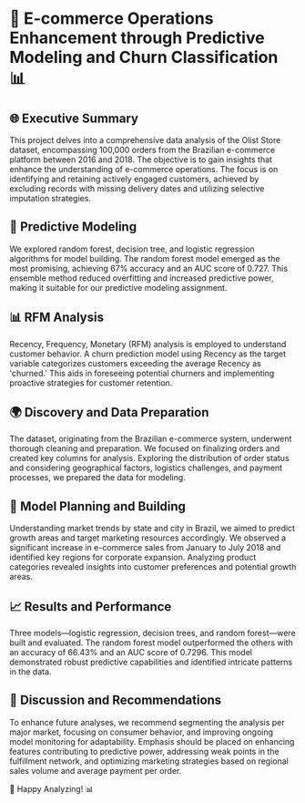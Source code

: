 
# 🚀 E-commerce Operations Enhancement through Predictive Modeling and Churn Classification 📊

## 🌐 Executive Summary

This project delves into a comprehensive data analysis of the Olist Store dataset, encompassing 100,000 orders from the Brazilian e-commerce platform between 2016 and 2018. The objective is to gain insights that enhance the understanding of e-commerce operations. The focus is on identifying and retaining actively engaged customers, achieved by excluding records with missing delivery dates and utilizing selective imputation strategies.

## 🔮 Predictive Modeling

We explored random forest, decision tree, and logistic regression algorithms for model building. The random forest model emerged as the most promising, achieving 67% accuracy and an AUC score of 0.727. This ensemble method reduced overfitting and increased predictive power, making it suitable for our predictive modeling assignment.

## 📊 RFM Analysis

Recency, Frequency, Monetary (RFM) analysis is employed to understand customer behavior. A churn prediction model using Recency as the target variable categorizes customers exceeding the average Recency as 'churned.' This aids in foreseeing potential churners and implementing proactive strategies for customer retention.

## 🌍 Discovery and Data Preparation

The dataset, originating from the Brazilian e-commerce system, underwent thorough cleaning and preparation. We focused on finalizing orders and created key columns for analysis. Exploring the distribution of order status and considering geographical factors, logistics challenges, and payment processes, we prepared the data for modeling.

## 🚀 Model Planning and Building

Understanding market trends by state and city in Brazil, we aimed to predict growth areas and target marketing resources accordingly. We observed a significant increase in e-commerce sales from January to July 2018 and identified key regions for corporate expansion. Analyzing product categories revealed insights into customer preferences and potential growth areas.

## 📈 Results and Performance

Three models—logistic regression, decision trees, and random forest—were built and evaluated. The random forest model outperformed the others with an accuracy of 66.43% and an AUC score of 0.7296. This model demonstrated robust predictive capabilities and identified intricate patterns in the data.

## 💬 Discussion and Recommendations

To enhance future analyses, we recommend segmenting the analysis per major market, focusing on consumer behavior, and improving ongoing model monitoring for adaptability. Emphasis should be placed on enhancing features contributing to predictive power, addressing weak points in the fulfillment network, and optimizing marketing strategies based on regional sales volume and average payment per order.

🚀 Happy Analyzing! 📊
